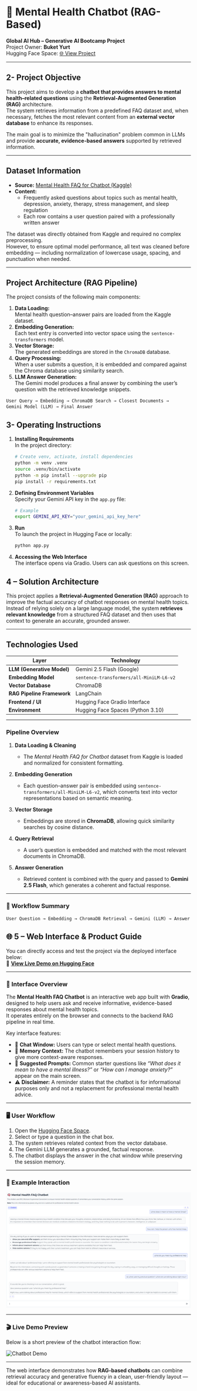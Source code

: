 # 🧠 Mental Health Chatbot (RAG-Based)  
**Global AI Hub – Generative AI Bootcamp Project**  
Project Owner: **Buket Yurt**  
Hugging Face Space: [🌐 View Project](https://huggingface.co/spaces/buketyurt/global_ai_hub_generative_ai-bootcamp)

---

## 2- Project Objective  

This project aims to develop a **chatbot that provides answers to mental health–related questions** using the **Retrieval-Augmented Generation (RAG)** architecture.  
The system retrieves information from a predefined FAQ dataset and, when necessary, fetches the most relevant content from an **external vector database** to enhance its responses.  

The main goal is to minimize the "hallucination" problem common in LLMs and provide **accurate, evidence-based answers** supported by retrieved information.  

---

## Dataset Information  

- **Source:** [Mental Health FAQ for Chatbot (Kaggle)](https://www.kaggle.com/datasets/narendrageek/mental-health-faq-for-chatbot)  
- **Content:**  
  - Frequently asked questions about topics such as mental health, depression, anxiety, therapy, stress management, and sleep regulation  
  - Each row contains a user question paired with a professionally written answer  

The dataset was directly obtained from Kaggle and required no complex preprocessing.  
However, to ensure optimal model performance, all text was cleaned before embedding — including normalization of lowercase usage, spacing, and punctuation when needed.

---


## Project Architecture (RAG Pipeline)  

The project consists of the following main components:

1. **Data Loading:**  
   Mental health question–answer pairs are loaded from the Kaggle dataset.  
2. **Embedding Generation:**  
   Each text entry is converted into vector space using the `sentence-transformers` model.  
3. **Vector Storage:**  
   The generated embeddings are stored in the `ChromaDB` database.  
4. **Query Processing:**  
   When a user submits a question, it is embedded and compared against the Chroma database using similarity search.  
5. **LLM Answer Generation:**  
   The Gemini model produces a final answer by combining the user’s question with the retrieved knowledge snippets.  

```text
User Query → Embedding → ChromaDB Search → Closest Documents → 
Gemini Model (LLM) → Final Answer
```
## 3- **Operating Instructions**

1. **Installing Requirements**  
   In the project directory:  
   ```bash
   # Create venv, activate, install dependencies
   python -m venv .venv
   source .venv/bin/activate
   python -m pip install --upgrade pip
   pip install -r requirements.txt
   ```

2. **Defining Environment Variables**  
   Specify your Gemini API key in the `app.py` file:  
   ```bash
   # Example
   export GEMINI_API_KEY="your_gemini_api_key_here"
   ```

3. **Run**  
   To launch the project in Hugging Face or locally:  
   ```bash
   python app.py
   ```

4. **Accessing the Web Interface**  
   The interface opens via Gradio. Users can ask questions on this screen.


##  4 – Solution Architecture  

This project applies a **Retrieval-Augmented Generation (RAG)** approach to improve the factual accuracy of chatbot responses on mental health topics.  
Instead of relying solely on a large language model, the system **retrieves relevant knowledge** from a structured FAQ dataset and then uses that context to generate an accurate, grounded answer.

---
##  Technologies Used  

| Layer | Technology |
|--------|-------------|
| **LLM (Generative Model)** | Gemini 2.5 Flash (Google) |
| **Embedding Model** | `sentence-transformers/all-MiniLM-L6-v2` |
| **Vector Database** | ChromaDB |
| **RAG Pipeline Framework** | LangChain |
| **Frontend / UI** | Hugging Face Gradio Interface |
| **Environment** | Hugging Face Spaces (Python 3.10) |

---

###  Pipeline Overview  

1. **Data Loading & Cleaning**  
   - The *Mental Health FAQ for Chatbot* dataset from Kaggle is loaded and normalized for consistent formatting.  

2. **Embedding Generation**  
   - Each question–answer pair is embedded using `sentence-transformers/all-MiniLM-L6-v2`, which converts text into vector representations based on semantic meaning.  

3. **Vector Storage**  
   - Embeddings are stored in **ChromaDB**, allowing quick similarity searches by cosine distance.  

4. **Query Retrieval**  
   - A user’s question is embedded and matched with the most relevant documents in ChromaDB.  

5. **Answer Generation**  
   - Retrieved content is combined with the query and passed to **Gemini 2.5 Flash**, which generates a coherent and factual response.  

---

### 🔄 Workflow Summary  

```text
User Question → Embedding → ChromaDB Retrieval → Gemini (LLM) → Answer
```
## 🌐 5 – Web Interface & Product Guide  

You can directly access and test the project via the deployed interface below:  
🔗 **[View Live Demo on Hugging Face](https://huggingface.co/spaces/buketyurt/global_ai_hub_generative_ai-bootcamp)**  

---

### 🧠 Interface Overview  

The **Mental Health FAQ Chatbot** is an interactive web app built with **Gradio**, designed to help users ask and receive informative, evidence-based responses about mental health topics.  
It operates entirely on the browser and connects to the backend RAG pipeline in real time.

Key interface features:
- 💬 **Chat Window:** Users can type or select mental health questions.  
- 🧩 **Memory Context:** The chatbot remembers your session history to give more context-aware responses.  
- 📄 **Suggested Prompts:** Common starter questions like *“What does it mean to have a mental illness?”* or *“How can I manage anxiety?”* appear on the main screen.  
- ⚠️ **Disclaimer:** A reminder states that the chatbot is for informational purposes only and not a replacement for professional mental health advice.  

---

### 🖥️ User Workflow  

1. Open the [Hugging Face Space](https://huggingface.co/spaces/buketyurt/global_ai_hub_generative_ai-bootcamp).  
2. Select or type a question in the chat box.  
3. The system retrieves related context from the vector database.  
4. The Gemini LLM generates a grounded, factual response.  
5. The chatbot displays the answer in the chat window while preserving the session memory.  

---

### 🧩 Example Interaction  

![Chat Example](https://github.com/buketyurt/Global-AI-Hub-Generative-AI-Bootcamp/blob/main/images/Capture.PNG)

---

### 🎬 Live Demo Preview  

Below is a short preview of the chatbot interaction flow:  

![Chatbot Demo](https://github.com/buketyurt/Global-AI-Hub-Generative-AI-Bootcamp/blob/main/images/Global_AI_Hub_Generative_AI_Bootcamp_Full_Slower.gif)

---

The web interface demonstrates how **RAG-based chatbots** can combine retrieval accuracy and generative fluency in a clean, user-friendly layout — ideal for educational or awareness-based AI assistants.
